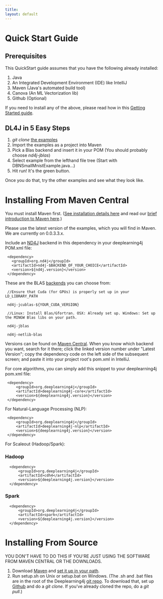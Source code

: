 ```yaml
---
title:
layout: default
---
```


Quick Start Guide
=========================================

## Prerequisites

This QuickStart guide assumes that you have the following already installed:

1. Java
2. An Integrated Development Environment (IDE) like IntelliJ
3. Maven (Java's automated build tool)
4. Canova (An ML Vectorization lib)
5. Github (Optional)
 
If you need to install any of the above, please read how in this [Getting Started guide](http://nd4j.org/getstarted.html).

## DL4J in 5 Easy Steps

1) *git clone* [the examples](https://github.com/deeplearning4j/dl4j-0.0.3.3-examples)
2) Import the examples as a project into Maven
3) Pick a Blas backend and insert it in your POM (You should probably choose *nd4j-jblas*)
4) Select example from the lefthand file tree (Start with DBNSmallMnistExample.java...)
5) Hit run! It's the green button.

Once you do that, try the other examples and see what they look like. 

Installing From Maven Central 
=========================================

You must install Maven first. ([See installation details here](http://nd4j.org/getstarted.html#maven) and read our [brief introduction to Maven here](../maven.html).)

Please use the latest version of the examples, which you will find in Maven. We are currently on 0.0.3.3.x.

Include an [ND4J](http://nd4j.org/) backend in this dependency in your deeplearning4j POM.xml file:

     <dependency>
       <groupId>org.nd4j</groupId>
       <artifactId>nd4j-$BACKEND_OF_YOUR_CHOICE</artifactId>
       <version>${nd4j.version}</version>
     </dependency>

These are the BLAS [backends](http://nd4j.org/gpu_native_backends.html) you can choose from:

     //Ensure that Cuda (for GPUs) is properly set up in your LD_LIBRARY_PATH
     
     nd4j-jcublas-${YOUR_CUDA_VERSION} 
     
     //Linux: Install Blas/Gfortran. OSX: Already set up. Windows: Set up the MINGW Blas libs on your path.
     
     nd4j-jblas 
     
     nd4j-netlib-blas
    
Versions can be found on [Maven Central](http://search.maven.org/#search%7Cga%7C2%7Cnd4j). When you know which backend you want, search for it there; click the linked version number under "Latest Version"; copy the dependency code on the left side of the subsequent screen; and paste it into your project root's pom.xml in IntelliJ.

For core algorithms, you can simply add this snippet to your deeplearning4j pom.xml file:

     <dependency>
         <groupId>org.deeplearning4j</groupId>
         <artifactId>deeplearning4j-core</artifactId>
         <version>${deeplearning4j.version}</version>
     </dependency>
     
For Natural-Language Processing (NLP):

     <dependency>
         <groupId>org.deeplearning4j</groupId>
         <artifactId>deeplearning4j-nlp</artifactId>
         <version>${deeplearning4j.version}</version>
     </dependency>

For Scaleout (Hadoop/Spark):

### Hadoop

      <dependency>
          <groupId>org.deeplearning4j</groupId>
          <artifactId>cdh4</artifactId>
          <version>${deeplearning4j.version}</version>
      </dependency>

### Spark

      <dependency>
          <groupId>org.deeplearning4j</groupId>
          <artifactId>spark</artifactId>
          <version>${deeplearning4j.version}</version>
      </dependency>

Installing From Source 
==============================

YOU DON'T HAVE TO DO THIS IF YOU'RE JUST USING THE SOFTWARE FROM MAVEN CENTRAL OR THE DOWNLOADS.

1. Download [Maven](http://maven.apache.org/download.cgi) and [set it up in your path](http://architectryan.com/2012/10/02/add-to-the-path-on-mac-os-x-mountain-lion/#.VVkVM9pVikp).
2. Run setup.sh on Unix or setup.bat on Windows. (The .sh and .bat files are in the root of the Deeplearning4j [git repo](https://github.com/deeplearning4j/deeplearning4j). To download that, set up [Github](http://nd4j.org/getstarted.html#github) and do a *git clone*. If you've already cloned the repo, do a *git pull*.)
